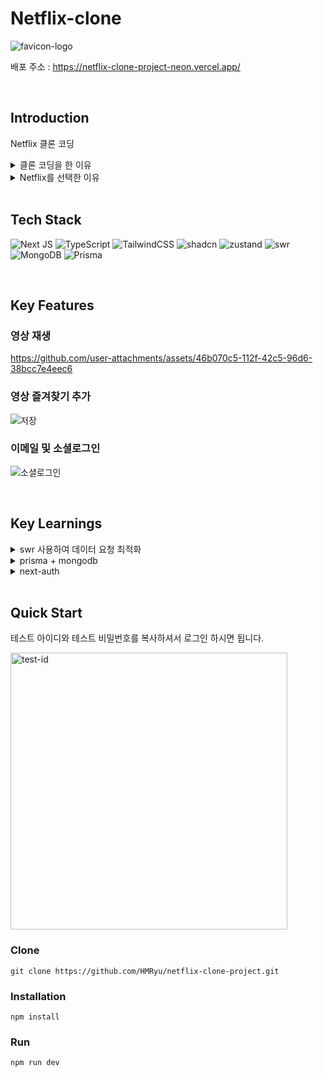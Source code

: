 # Netflix-clone

![favicon-logo](https://github.com/user-attachments/assets/c01afd22-0341-4b87-96b1-e0aee7a8e648)

배포 주소  : https://netflix-clone-project-neon.vercel.app/

<br />

## Introduction

Netflix 클론 코딩

<details>
<summary>클론 코딩을 한 이유</summary>
<br>
 
- 실제 서비스와 유사한 기능을 구현하며 실무에서 요구되는 기술 습득
- 많이 사용되는 서비스를 구현하며 사용자 경험을 고려한 UI 설계의 중요성 습득

<br />

</details>

<details>
<summary>Netflix를 선택한 이유</summary>
<br>
  
- 데이터 중심의 서비스로 fetching 라이브러리를 활용해 캐싱 및 최적화 기능 학습
- 직관적이고 깔끔한 인터페이스

<br />

</details>

<br />

## Tech Stack

![Next JS](https://img.shields.io/badge/Next-black?style=for-the-badge&logo=next.js&logoColor=white)
![TypeScript](https://img.shields.io/badge/typescript-%23007ACC.svg?style=for-the-badge&logo=typescript&logoColor=white)
![TailwindCSS](https://img.shields.io/badge/tailwindcss-%2338B2AC.svg?style=for-the-badge&logo=tailwind-css&logoColor=white)
![shadcn](https://img.shields.io/badge/shadcn%2Fui-000000?style=for-the-badge&logo=shadcnui&logoColor=white)
![zustand](https://img.shields.io/badge/zustand-%2320232a.svg?style=for-the-badge&logo=react&logoColor=%2361DAFB)
![swr](https://img.shields.io/badge/-SWR-000000?style=flat&logo=swr&logoColor=white)
![MongoDB](https://img.shields.io/badge/MongoDB-%234ea94b.svg?style=for-the-badge&logo=mongodb&logoColor=white)
![Prisma](https://img.shields.io/badge/Prisma-3982CE?style=for-the-badge&logo=Prisma&logoColor=white)


<br />

## Key Features

### 영상 재생

https://github.com/user-attachments/assets/46b070c5-112f-42c5-96d6-38bcc7e4eec6

### 영상 즐겨찾기 추가 

![저장](https://github.com/user-attachments/assets/a0762ff8-2c10-40c0-910e-c2c07606f7bc)

### 이메일 및 소셜로그인

![소셜로그인](https://github.com/user-attachments/assets/750fa116-22fc-4cda-9d12-a8e3d7fe3d83)

<br />

## Key Learnings

<details>
<summary>swr 사용하여 데이터 요청 최적화</summary>
<br>

```js
const { data, error, isLoading } = useSWR('/api/random', fetcher, {
  revalidateIfStale: false,
  revalidateOnFocus: false,
  revalidateOnReconnect: false,
});
```

- swr의 상세 옵션을 이용하여 불필요한 데이터 요청 방지
    - revalidateIfStale: false ⇒ 이전 데이터가 유효하다면 revalidate 하지 않음
    - revalidateOnFocus: false ⇒ 브라우저의 다른 탭에서 돌아왔을 때 revalidate 하지 않음
    - revalidateOnReconnect: false ⇒ 네트워크가 다시 연결될 때 revalidate 하지 않음

- route handler 활용하여 저장 기능 구현

<br />

</details>

<details>
<summary>prisma + mongodb</summary>
<br>

- prisma schema를 통한 데이터 모델링
- mongodb의 유연한 스키마를 활용하여 변화하는 요구사항에 맞춘 데이터 구조 설계
- prisma client로 mongodb의 다양한 데이터 타입과 구조를 효율적으로 처리

```js
// ex) Movie model

model Movie {
  id String @id @default(auto()) @map("_id") @db.ObjectId
  title String
  description String
  videoUrl String
  thumbnailUrl String
  genre String
  duration String
}
```

<br />

</details>

<details>
<summary>next-auth</summary>
<br>

- 이메일 및 소셜 로그인 기능 구현
- JWT를 활용한 토큰 기반 인증

```js
session: {
    strategy: 'jwt',
  },
  jwt: {
    secret: process.env.NEXTAUTH_JWT_SECRET,
  },
```

<br />

</details>

<br />

## Quick Start

테스트 아이디와 테스트 비밀번호를 복사하셔서 로그인 하시면 됩니다.

<img width="443" alt="test-id" src="https://github.com/user-attachments/assets/79e3e1fc-e8d2-463c-beb6-06f6fd07ea9c">

### Clone
```
git clone https://github.com/HMRyu/netflix-clone-project.git
```

### Installation
```
npm install
```

### Run
```
npm run dev
```


